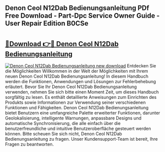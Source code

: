 ## Denon Ceol N12Dab Bedienungsanleitung PDf Free Download - Part-Dpc Service Owner Guide - User Repair Edition B0CSe

# <h2><a href="http://df1tyg.blite.top/?on=Denon+Ceol+N12Dab+Bedienungsanleitung">🔗Download 👉🔴 Denon Ceol N12Dab Bedienungsanleitung</a></h2>

[![Denon Ceol N12Dab Bedienungsanleitung new download](https://i.imgur.com/lujVjoI.png)](http://df1tyg.blite.top/?on=Denon+Ceol+N12Dab+Bedienungsanleitung)
Entdecken Sie die Möglichkeiten Willkommen in der Welt der Möglichkeiten mit Ihrem neuen Denon Ceol N12Dab Bedienungsanleitung! In diesem Handbuch werden die Funktionen, Anwendungen und Lösungen zur Fehlerbehebung erläutert. Bevor Sie Ihr Denon Ceol N12Dab Bedienungsanleitung verwenden, nehmen Sie sich bitte einen Moment Zeit, um dieses Handbuch sorgfältig zu lesen. Es enthält detaillierte Anweisungen zum Einrichten des Produkts sowie Informationen zur Verwendung seiner verschiedenen Funktionen und Fähigkeiten. Denon Ceol N12Dab Bedienungsanleitung bietet Benutzern eine umfangreiche Palette erweiterter Funktionen, darunter Geolokalisierung, intelligente Warnungen, anpassbare Designs und automatische Synchronisierung, die alle einfach über die benutzerfreundliche und intuitive Benutzeroberfläche gesteuert werden können. Bitte scheuen Sie sich nicht, Denon Ceol N12Dab Bedienungsanleitung zu fragen. Unser Kundensupport-Team ist bereit, Ihre Fragen zu beantworten.
